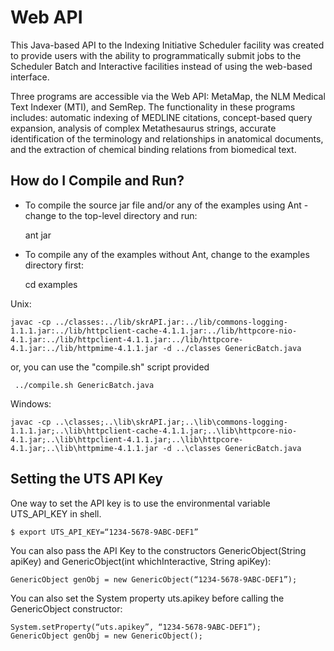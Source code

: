 # Web API

This Java-based API to the Indexing Initiative Scheduler facility was
created to provide users with the ability to programmatically submit
jobs to the Scheduler Batch and Interactive facilities instead of
using the web-based interface.

Three programs are accessible via the Web API: MetaMap, the NLM
Medical Text Indexer (MTI), and SemRep. The functionality in these
programs includes: automatic indexing of MEDLINE citations,
concept-based query expansion, analysis of complex Metathesaurus
strings, accurate identification of the terminology and relationships
in anatomical documents, and the extraction of chemical binding
relations from biomedical text.

## How do I Compile and Run?

* To compile the source jar file and/or any of the examples using
  Ant - change to the top-level directory and run:

    ant jar

* To compile any of the examples without Ant, change to the examples
  directory first:

    cd examples

Unix:

    javac -cp ../classes:../lib/skrAPI.jar:../lib/commons-logging-1.1.1.jar:../lib/httpclient-cache-4.1.1.jar:../lib/httpcore-nio-4.1.jar:../lib/httpclient-4.1.1.jar:../lib/httpcore-4.1.jar:../lib/httpmime-4.1.1.jar -d ../classes GenericBatch.java

or, you can use the "compile.sh" script provided

     ../compile.sh GenericBatch.java

Windows:

    javac -cp ..\classes;..\lib\skrAPI.jar;..\lib\commons-logging-1.1.1.jar;..\lib\httpclient-cache-4.1.1.jar;..\lib\httpcore-nio-4.1.jar;..\lib\httpclient-4.1.1.jar;..\lib\httpcore-4.1.jar;..\lib\httpmime-4.1.1.jar -d ..\classes GenericBatch.java


## Setting the UTS API Key


One way to set the API key is to use the environmental variable
UTS\_API\_KEY in shell.

    $ export UTS_API_KEY=“1234-5678-9ABC-DEF1”

You can also pass the API Key to the constructors GenericObject(String
apiKey) and GenericObject(int whichInteractive, String apiKey):

    GenericObject genObj = new GenericObject(“1234-5678-9ABC-DEF1”);

You can also set the System property uts.apikey before calling the
GenericObject constructor:

    System.setProperty(“uts.apikey”, “1234-5678-9ABC-DEF1”);
    GenericObject genObj = new GenericObject();
